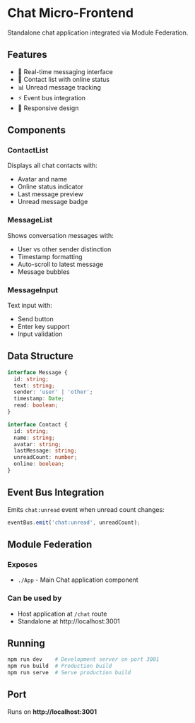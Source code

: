 # Chat Micro-Frontend

Standalone chat application integrated via Module Federation.

## Features

- 💬 Real-time messaging interface
- 👥 Contact list with online status
- 📊 Unread message tracking
- ⚡ Event bus integration
- 📱 Responsive design

## Components

### ContactList
Displays all chat contacts with:
- Avatar and name
- Online status indicator
- Last message preview
- Unread message badge

### MessageList
Shows conversation messages with:
- User vs other sender distinction
- Timestamp formatting
- Auto-scroll to latest message
- Message bubbles

### MessageInput
Text input with:
- Send button
- Enter key support
- Input validation

## Data Structure

```typescript
interface Message {
  id: string;
  text: string;
  sender: 'user' | 'other';
  timestamp: Date;
  read: boolean;
}

interface Contact {
  id: string;
  name: string;
  avatar: string;
  lastMessage: string;
  unreadCount: number;
  online: boolean;
}
```

## Event Bus Integration

Emits `chat:unread` event when unread count changes:
```typescript
eventBus.emit('chat:unread', unreadCount);
```

## Module Federation

### Exposes
- `./App` - Main Chat application component

### Can be used by
- Host application at `/chat` route
- Standalone at http://localhost:3001

## Running

```bash
npm run dev    # Development server on port 3001
npm run build  # Production build
npm run serve  # Serve production build
```

## Port

Runs on **http://localhost:3001**
